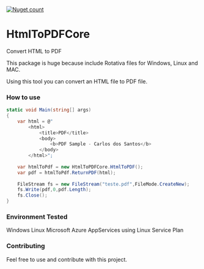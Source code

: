 [![Nuget count](http://img.shields.io/nuget/v/HtmlToPDFCore.svg)](http://www.nuget.org/packages/HtmlToPDFCore/)

# HtmlToPDFCore
Convert HTML to PDF

This package is huge because include Rotativa files for Windows, Linux and MAC. 

Using this tool you can convert an HTML file to PDF file.

### How to use
```csharp
static void Main(string[] args)
{
    var html = @"                                                                                    
        <html>                                                                                           
            <title>PDF</title>                                                                         
            <body>                                                                                           
                <b>PDF Sample - Carlos dos Santos</b>                                                                               
            </body>                                                                                          
        </html>";                                                                                        
                                                                                                    
    var htmlToPdf = new HtmlToPDFCore.HtmlToPDF();
    var pdf = htmlToPdf.ReturnPDF(html);
                                                                                                    
    FileStream fs = new FileStream("teste.pdf",FileMode.CreateNew);                                  
    fs.Write(pdf,0,pdf.Length);                                                                
    fs.Close();                                                                                      
}
```

### Environment Tested

Windows
Linux
Microsoft Azure AppServices using Linux Service Plan

### Contributing

Feel free to use and contribute with this project.
